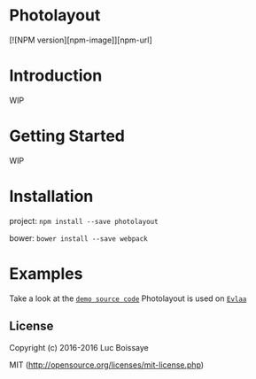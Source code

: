 # Photolayout

[![NPM version][npm-image]][npm-url]

# Introduction

WIP

# Getting Started

WIP

# Installation

project:
`npm install --save photolayout`

bower:
`bower install --save webpack`

# Examples

Take a look at the [`demo source code`](https://github.com/ombr/photolayout/tree/master/src/demo.coffee)
Photolayout is used on [`Evlaa`](https://www.evlaa.com)

## License

Copyright (c) 2016-2016 Luc Boissaye

MIT (http://opensource.org/licenses/mit-license.php)
